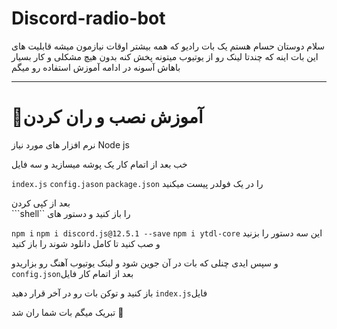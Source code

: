 # Discord-radio-bot

 سلام دوستان حسام هستم 
یک بات رادیو که همه بیشتر اوقات نیازمون میشه
 قابلیت های این بات اینه که 
چندتا لینک رو از یوتیوب میتونه پخش کنه بدون هیچ مشکلی و
کار بسیار باهاش آسونه 
در ادامه آموزش استفاده رو میگم 

-----------------------
# 🔴آموزش نصب و ران کردن 

نرم افزار های مورد نیاز 
Node js 

خب بعد از اتمام کار یک پوشه میسازید و سه فایل 

```index.js```
```config.jason```
```package.json``` 
 را در یک فولدر پیست میکنید 

بعد از کپی کردن  
```shell`` 
را باز کنید و دستور های 

```npm i```
```npm i discord.js@12.5.1 --save```
```npm i ytdl-core```
این سه دستور را بزنید و صب کنید تا کامل دانلود شوند 
را باز کنید

 و سپس ایدی چنلی که بات در آن جوین شود و لینک یوتیوب آهنگ رو بزاریدو ```config.json```بعد از اتمام کار فایل
 
باز کنید و توکن بات رو در آخر قرار دهید ```index.js```فایل  


تبریک میگم بات شما ران شد 🎉
